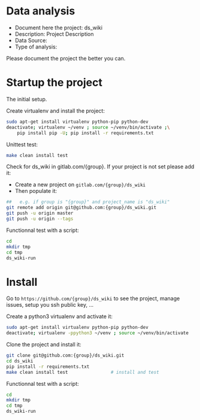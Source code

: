 # Data analysis
- Document here the project: ds_wiki
- Description: Project Description
- Data Source:
- Type of analysis:

Please document the project the better you can.

# Startup the project

The initial setup.

Create virtualenv and install the project:
```bash
sudo apt-get install virtualenv python-pip python-dev
deactivate; virtualenv ~/venv ; source ~/venv/bin/activate ;\
    pip install pip -U; pip install -r requirements.txt
```

Unittest test:
```bash
make clean install test
```

Check for ds_wiki in gitlab.com/{group}.
If your project is not set please add it:

- Create a new project on `gitlab.com/{group}/ds_wiki`
- Then populate it:

```bash
##   e.g. if group is "{group}" and project_name is "ds_wiki"
git remote add origin git@github.com:{group}/ds_wiki.git
git push -u origin master
git push -u origin --tags
```

Functionnal test with a script:

```bash
cd
mkdir tmp
cd tmp
ds_wiki-run
```

# Install

Go to `https://github.com/{group}/ds_wiki` to see the project, manage issues,
setup you ssh public key, ...

Create a python3 virtualenv and activate it:

```bash
sudo apt-get install virtualenv python-pip python-dev
deactivate; virtualenv -ppython3 ~/venv ; source ~/venv/bin/activate
```

Clone the project and install it:

```bash
git clone git@github.com:{group}/ds_wiki.git
cd ds_wiki
pip install -r requirements.txt
make clean install test                # install and test
```
Functionnal test with a script:

```bash
cd
mkdir tmp
cd tmp
ds_wiki-run
```
